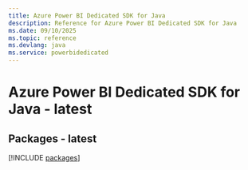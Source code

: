 ```yaml
---
title: Azure Power BI Dedicated SDK for Java
description: Reference for Azure Power BI Dedicated SDK for Java
ms.date: 09/10/2025
ms.topic: reference
ms.devlang: java
ms.service: powerbidedicated
---
```

# Azure Power BI Dedicated SDK for Java - latest
## Packages - latest
[!INCLUDE [packages](power-bi-dedicated-index.md)]